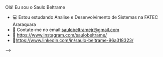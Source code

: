 Olá! Eu sou o Saulo Beltrame

- 💻 Estou estudando Analise e Desenvolvimento de Sistemas na FATEC Araraquara
- 📩 Contate-me no email:saulobeltramejr@gmail.com
- 🔗 https://www.instagram.com/saulobeltrame/
- 🔗https://www.linkedin.com/in/saulo-beltrame-96a318323/

-->

